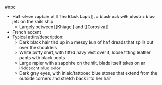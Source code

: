#npc 


- Half-elven captain of [[The Black Lapis]], a black oak with electric blue jets on the sails ship
	- Largely between [[Khiage]] and [[Corosiva]]
- French accent
- Typical attire/description:
	- Dark black hair tied up in a messy bun of half dreads that spills out over the shoulders
	- White puffy shirt, with fitted navy vest over it, loose fitting leather pants with black boots
	- Large rapier with a sapphire on the hilt, blade itself takes on an iridescent blue color 
	- Dark grey eyes, with inlaid/tattooed blue stones that extend from the outside corners and stretch back into her hair 

